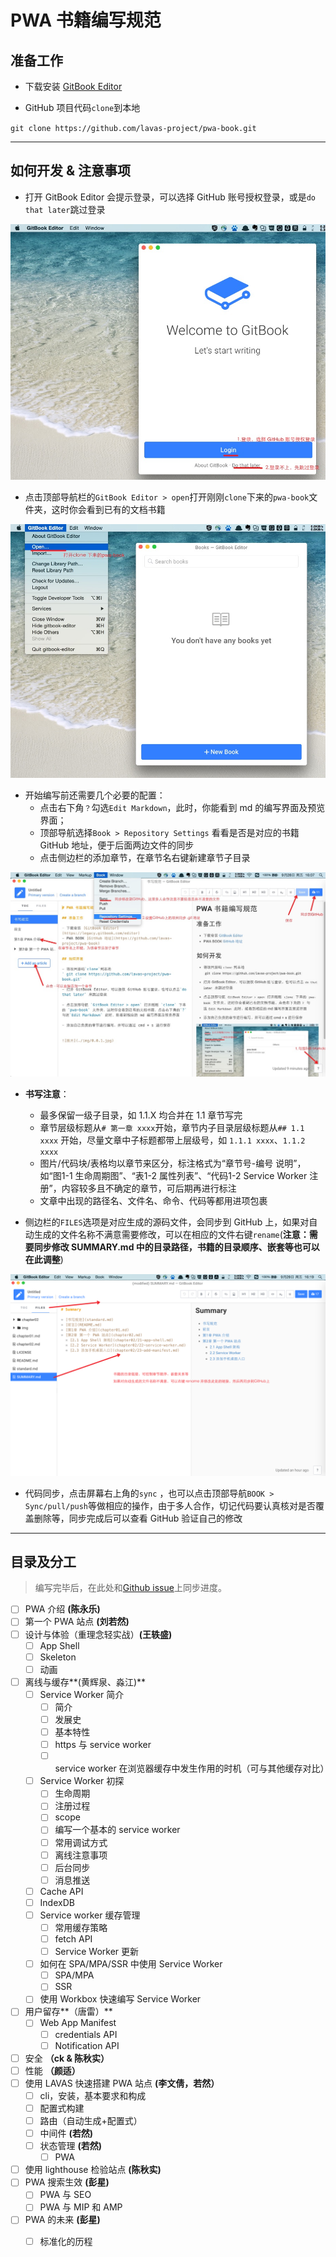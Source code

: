 # PWA 书籍编写规范

## 准备工作

- 下载安装 [GitBook Editor](https://legacy.gitbook.com/editor)

- GitHub 项目代码`clone`到本地

`git clone https://github.com/lavas-project/pwa-book.git`

----

## 如何开发 & 注意事项

- 打开 GitBook Editor 会提示登录，可以选择 GitHub 账号授权登录，或是`do that later`跳过登录

![](img/0.0.1.jpg)


- 点击顶部导航栏的`GitBook Editor > open`打开刚刚`clone`下来的`pwa-book`文件夹，这时你会看到已有的文档书籍

![](img/0.0.2.jpg)

- 开始编写前还需要几个必要的配置：
   - 点击右下角`？`勾选`Edit Markdown`，此时，你能看到 md 的编写界面及预览界面；
   - 顶部导航选择`Book > Repository Settings` 看看是否是对应的书籍 GitHub 地址，便于后面两边文件的同步
   - 点击侧边栏的添加章节，在章节名右键新建章节子目录

![](img/0.0.3.jpg)

- **书写注意**：
   - 最多保留一级子目录，如 1.1.X 均合并在 1.1 章节写完
   - 章节层级标题从`# 第一章 xxxx`开始，章节内子目录层级标题从`## 1.1 xxxx` 开始，尽量文章中子标题都带上层级号，如 `1.1.1 xxxx`、`1.1.2 xxxx`
   - 图片/代码块/表格均以章节来区分，标注格式为“章节号-编号 说明”，如“图1-1 生命周期图”、“表1-2 属性列表”、“代码1-2 Service Worker 注册”，内容较多且不确定的章节，可后期再进行标注
   - 文章中出现的路径名、文件名、命令、代码等都用进项包裹


- 侧边栏的`FILES`选项是对应生成的源码文件，会同步到 GitHub 上，如果对自动生成的文件名称不满意需要修改，可以在相应的文件右键`rename`(**注意：需要同步修改 SUMMARY.md 中的目录路径，书籍的目录顺序、嵌套等也可以在此调整**)

![](img/0.0.4.jpg)

- 代码同步，点击屏幕右上角的`sync` ，也可以点击顶部导航`BOOK > Sync/pull/push`等做相应的操作，由于多人合作，切记代码要认真核对是否覆盖删除等，同步完成后可以查看 GitHub 验证自己的修改

----

## 目录及分工

> 编写完毕后，在此处和[Github issue](https://github.com/lavas-project/pwa-book/issues/1)上同步进度。

- [ ] PWA 介绍 **(陈永乐)**
- [ ] 第一个 PWA 站点 **(刘若然)**
- [ ] 设计与体验（重理念轻实战）**(王轶盛)**
     - [ ] App Shell
     - [ ] Skeleton
     - [ ] 动画
- [ ] 离线与缓存**(黄辉泉、淼江)**
     - [ ] Service Worker 简介 
          - [ ] 简介
          - [ ] 发展史
          - [ ] 基本特性
          - [ ] https 与 service worker
          - [ ] service worker 在浏览器缓存中发生作用的时机（可与其他缓存对比）
  - [ ] Service Worker 初探
       - [ ] 生命周期
       - [ ] 注册过程
       - [ ] scope
       - [ ] 编写一个基本的 service worker
       - [ ] 常用调试方式
       - [ ] 离线注意事项
       - [ ] 后台同步
       - [ ] 消息推送
  - [ ] Cache API
  - [ ] IndexDB
  - [ ] Service worker 缓存管理
       - [ ] 常用缓存策略
       - [ ] fetch API
       - [ ] Service Worker 更新
  - [ ] 如何在 SPA/MPA/SSR 中使用 Service Worker
       - [ ] SPA/MPA
       - [ ] SSR
  - [ ] 使用 Workbox 快速编写 Service Worker
- [ ] 用户留存**（唐雷）**
     - [ ] Web App Manifest 
          - [ ] credentials API
          - [ ] Notification API
- [ ] 安全 **（ck & 陈秋实）**
- [ ] 性能 **（颜适）**
- [ ] 使用 LAVAS 快速搭建 PWA 站点 **(李文倩，若然）**
     - [ ] cli，安装，基本要求和构成
     - [ ] 配置式构建
     - [ ] 路由（自动生成+配置式）
     - [ ] 中间件 **(若然)**
     - [ ] 状态管理 **(若然)**
          - [ ] PWA
- [ ] 使用 lighthouse 检验站点 **(陈秋实)**
- [ ] PWA 搜索生效 **(彭星)**
     - [ ] PWA 与 SEO
     - [ ] PWA 与 MIP 和 AMP
- [ ] PWA 的未来 **(彭星)**
     - [ ] 标准化的历程

